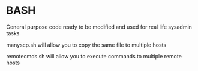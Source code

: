 # BASH
General purpose code ready to be modified and used for real life sysadmin tasks

manyscp.sh will allow you to copy the same file to multiple hosts

remotecmds.sh will allow you to execute commands to multiple remote hosts
